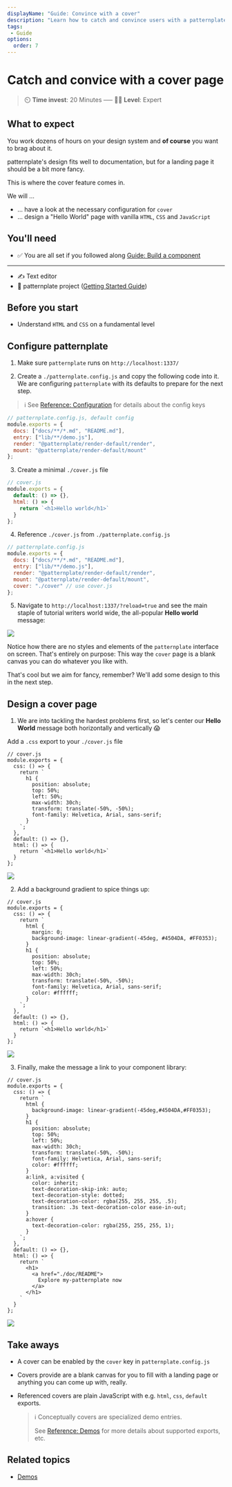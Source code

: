 ```yaml
---
displayName: "Guide: Convince with a cover"
description: "Learn how to catch and convince users with a patternplate cover page"
tags: 
 - Guide
options:
  order: 7
---
```


# Catch and convice with a cover page

> :timer_clock: **Time invest**: 20 Minutes ––– :woman_student: **Level**: Expert


## What to expect

You work dozens of hours on your design system and **of course** you want to brag about it. 

patternplate's design fits well to documentation, but for a landing page it should be a bit more fancy.

This is where the cover feature comes in.


We will …

* … have a look at the necessary configuration for `cover`
* … design a "Hello World" page with vanilla `HTML`, `CSS` and `JavaScript`

## You'll need

* :white_check_mark: You are all set if you followed along [Guide: Build a component](./add-component?guides-enabled=true)

---

* :writing_hand: Text editor
* :file_folder: patternplate project ([Getting Started Guide](./getting-started?guides-enabled=true))

## Before you start

* Understand `HTML` and `CSS` on a fundamental level

## Configure patternplate

1. Make sure `patternplate` runs on `http://localhost:1337/`

2. Create a `./patternplate.config.js` and copy the following code into it. We are configuring `patternplate` with its defaults to prepare for the next step.

  > :information_source: 
  > See [Reference: Configuration](../reference/configuration) for details about the config keys

```js
// patternplate.config.js, default config
module.exports = {
  docs: ["docs/**/*.md", "README.md"],
  entry: ["lib/**/demo.js"],
  render: "@patternplate/render-default/render",
  mount: "@patternplate/render-default/mount"
};
```

3. Create a minimal `./cover.js` file

```js
// cover.js
module.exports = {
  default: () => {},
  html: () => {
    return `<h1>Hello world</h1>`
  }
};

```

4. Reference `./cover.js` from `./patternplate.config.js`

```js
// patternplate.config.js
module.exports = {
  docs: ["docs/**/*.md", "README.md"],
  entry: ["lib/**/demo.js"],
  render: "@patternplate/render-default/render",
  mount: "@patternplate/render-default/mount",
  cover: "./cover" // use cover.js
};
```

5. Navigate to `http://localhost:1337/?reload=true` and see the main staple of  tutorial writers world wide, the all-popular **Hello world** message:

  ![](https://patternplate.github.io/media/images/screenshot-cover.svg)

Notice how there are no styles and elements of the `patternplate` interface on screen. That's entirely on purpose: This way the `cover` page is a blank canvas you can do whatever you like with.

That's cool but we aim for fancy, remember? We'll add some design to this
in the next step.

## Design a cover page

1. We are into tackling the hardest problems first, so let's center our **Hello World** message both horizontally and vertically :scream:

  Add a `.css` export to your `./cover.js` file

  ```js{3-13}
  // cover.js
  module.exports = {
    css: () => {
      return `
        h1 {
          position: absolute;
          top: 50%;
          left: 50%;
          max-width: 30ch;
          transform: translate(-50%, -50%);
          font-family: Helvetica, Arial, sans-serif;
        }
      `;
    },
    default: () => {},
    html: () => {
      return `<h1>Hello world</h1>`
    }
  };
  ```

![](https://patternplate.github.io/media/images/screenshot-cover-css.svg)

2. Add a background gradient to spice things up:

  ```js{7,16}
  // cover.js
  module.exports = {
    css: () => {
      return `
        html {
          margin: 0;
          background-image: linear-gradient(-45deg, #4504DA, #FF0353);
        }
        h1 {
          position: absolute;
          top: 50%;
          left: 50%;
          max-width: 30ch;
          transform: translate(-50%, -50%);
          font-family: Helvetica, Arial, sans-serif;
          color: #ffffff;
        }
      `;
    },
    default: () => {},
    html: () => {
      return `<h1>Hello world</h1>`
    }
  };
  ```

![](https://patternplate.github.io/media/images/screenshot-cover-background.svg)


3. Finally, make the message a link to your component library:


  ```js{17-26,33-35}
  // cover.js
  module.exports = {
    css: () => {
      return `
        html {
          background-image: linear-gradient(-45deg,#4504DA,#FF0353);
        }
        h1 {
          position: absolute;
          top: 50%;
          left: 50%;
          max-width: 30ch;
          transform: translate(-50%, -50%);
          font-family: Helvetica, Arial, sans-serif;
          color: #ffffff;
        }
        a:link, a:visited {
          color: inherit;
          text-decoration-skip-ink: auto;
          text-decoration-style: dotted;
          text-decoration-color: rgba(255, 255, 255, .5);
          transition: .3s text-decoration-color ease-in-out;
        }
        a:hover {
          text-decoration-color: rgba(255, 255, 255, 1);
        }
      `;
    },
    default: () => {},
    html: () => {
      return `
        <h1>
          <a href="./doc/README">
            Explore my-patternplate now
          </a>
        </h1>
      `
    }
  };
  ```

![](https://patternplate.github.io/media/images/screenshot-cover-link.svg)

## Take aways

* A cover can be enabled by the `cover` key in `patternplate.config.js` 

* Covers provide are a blank canvas for you to fill with a landing page or anything you can come up with, really.

* Referenced covers are plain JavaScript with e.g. `html`, `css`, `default` exports.

  > :information_source: Conceptually covers are specialized demo entries. 
  > 
  > See [Reference: Demos](../reference/demos) for more details about supported exports, etc.

## Related topics

* [Demos](../reference/demos?reference-enabled=true)
